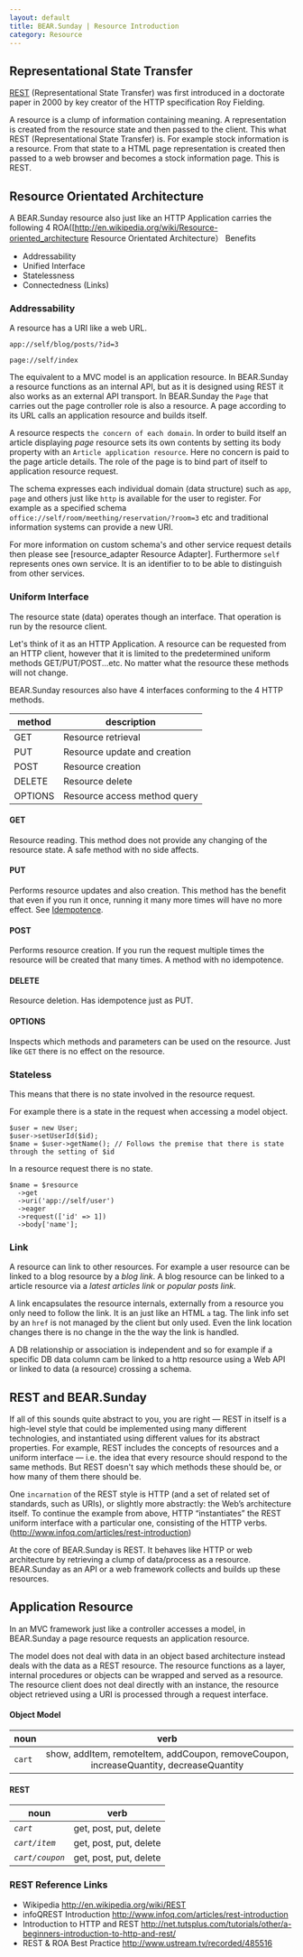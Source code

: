 ```yaml
---
layout: default
title: BEAR.Sunday | Resource Introduction
category: Resource
--- 
```


## Representational State Transfer

[REST](http://en.wikipedia.org/wiki/REST) (Representational State Transfer) was first introduced in a doctorate paper in 2000 by key creator of the HTTP specification Roy Fielding.

A resource is a clump of information containing meaning. A representation is created from the resource state and then passed to the client. This what REST (Representational State Transfer) is. For example stock information is a resource. From that state to a HTML page representation is created then passed to a web browser and becomes a stock information page. This is REST.

## Resource Orientated Architecture
A BEAR.Sunday resource also just like an HTTP Application carries the following 4 ROA([http://en.wikipedia.org/wiki/Resource-oriented_architecture Resource Orientated Architecture） Benefits

 * Addressability
 * Unified Interface
 * Statelessness
 * Connectedness (Links)

### Addressability 

A resource has a URI like a web URL.

```
app://self/blog/posts/?id=3
```

```
page://self/index
```

The equivalent to a MVC model is an application resource. In BEAR.Sunday a resource functions as an internal API, but as it is designed using REST it also works as an external API transport. In BEAR.Sunday the `Page` that carries out the page controller role is also a resource. A page according to its URL calls an application resource and builds itself.

A resource respects `the concern of each domain`. In order to build itself an article displaying *page* resource sets its own contents by setting its body property with an `Article application resource`. Here no concern is paid to the page article details. The role of the page is to bind part of itself to application resource request.

The schema expresses each individual domain (data structure) such as `app`, `page` and others just like `http` is available for the user to register. For example as a specified schema `office://self/room/meething/reservation/?room=3` etc and traditional information systems can provide a new URI.

For more information on custom schema's and other service request details then please see [resource_adapter Resource Adapter]. Furthermore `self` represents ones own service. It is an identifier to to be able to distinguish from other services.

### Uniform Interface 

The resource state (data) operates though an interface. That operation is run by the resource client. 

Let's think of it as an HTTP Application. A resource can be requested from an HTTP client, however that it is limited to the predetermined uniform methods GET/PUT/POST...etc. No matter what the resource these methods will not change.

BEAR.Sunday resources also have 4 interfaces conforming to the 4 HTTP methods.

| **method** | **description**|
|--------|------------|
| GET | Resource retrieval |
| PUT | Resource update and creation |
| POST | Resource creation |
| DELETE | Resource delete |
| OPTIONS | Resource access method query |

#### GET 
Resource reading. This method does not provide any changing of the resource state. A safe method with no side affects.

#### PUT 
Performs resource updates and also creation. This method has the benefit that even if you run it once, running it many more times will have no more effect. See [Idempotence](http://en.wikipedia.org/wiki/Idempotence).

#### POST 
Performs resource creation. If you run the request multiple times the resource will be created that many times. A method with no idempotence.

#### DELETE 
Resource deletion. Has idempotence just as PUT.

#### OPTIONS 
Inspects which methods and parameters can be used on the resource. Just like `GET` there is no effect on the resource.

### Stateless

This means that there is no state involved in the resource request.

For example there is a state in the request when accessing a model object.

```
$user = new User;
$user->setUserId($id); 
$name = $user->getName(); // Follows the premise that there is state through the setting of $id
```

In a resource request there is no state.

```
$name = $resource
  ->get
  ->uri('app://self/user')
  ->eager
  ->request(['id' => 1])
  ->body['name'];
```

### Link

A resource can link to other resources. For example a user resource can be linked to a blog resource by a *blog link*. A blog resource can be linked to a article resource via a *latest articles link* or *popular posts link*.

A link encapsulates the resource internals, externally from a resource you only need to follow the link. It is an just like an HTML `a` tag. The link info set by an `href` is not managed by the client but only used. Even the link location changes there is no change in the the way the link is handled.

A DB relationship or association is independent and so for example if a specific DB data column cam be linked to a http resource using a Web API or linked to data (a resource) crossing a schema.

## REST and BEAR.Sunday

If all of this sounds quite abstract to you, you are right — REST in itself is a high-level style that could be implemented using many different technologies, and instantiated using different values for its abstract properties. For example, REST includes the concepts of resources and a uniform interface — i.e. the idea that every resource should respond to the same methods. But REST doesn't say which methods these should be, or how many of them there should be.

One `incarnation` of the REST style is HTTP (and a set of related set of standards, such as URIs), or slightly more abstractly: the Web’s architecture itself. To continue the example from above, HTTP “instantiates” the REST uniform interface with a particular one, consisting of the HTTP verbs. (http://www.infoq.com/articles/rest-introduction)

At the core of BEAR.Sunday is REST. It behaves like HTTP or web architecture by retrieving a clump of data/process as a resource. BEAR.Sunday as an API or a web framework collects and builds up these resources.

## Application Resource

In an MVC framework just like a controller accesses a model, in BEAR.Sunday a page resource requests an application resource.

The model does not deal with data in an object based architecture instead deals with the data as a REST resource. The resource functions as a layer, internal procedures or objects can be wrapped and served as a resource. The resource client does not deal directly with an instance,
the resource object retrieved using a URI is processed through a request interface.

#### Object Model

| noun| verb |
|-----|:----:|
| `cart` | show, addItem, remoteItem, addCoupon, removeCoupon, increaseQuantity, decreaseQuantity |


#### REST

| noun | verb |
|------|------|
| *`cart`* | get, post, put, delete |
| *`cart/item`* | get, post, put, delete |
| *`cart/coupon`* | get, post, put, delete |


### REST Reference Links

 * Wikipedia http://en.wikipedia.org/wiki/REST
 * infoQREST Introduction http://www.infoq.com/articles/rest-introduction
 * Introduction to HTTP and REST http://net.tutsplus.com/tutorials/other/a-beginners-introduction-to-http-and-rest/
 * REST & ROA Best Practice http://www.ustream.tv/recorded/485516